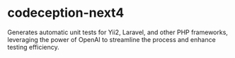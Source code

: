 # codeception-next4
Generates automatic unit tests for Yii2, Laravel, and other PHP frameworks, leveraging the power of OpenAI to streamline the process and enhance testing efficiency.
